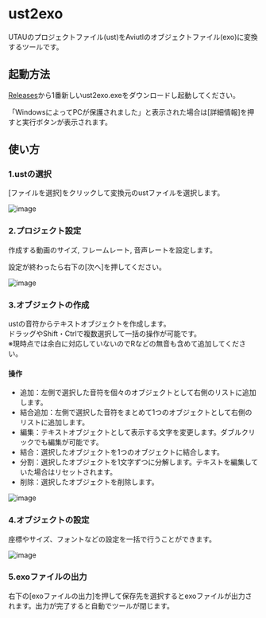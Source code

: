 # ust2exo
UTAUのプロジェクトファイル(ust)をAviutlのオブジェクトファイル(exo)に変換するツールです。
## 起動方法
[Releases](https://github.com/wakakyu/ust2exo/releases)から1番新しいust2exo.exeをダウンロードし起動してください。

「WindowsによってPCが保護されました」と表示された場合は\[詳細情報\]を押すと実行ボタンが表示されます。

## 使い方
### 1.ustの選択
\[ファイルを選択\]をクリックして変換元のustファイルを選択します。

![image](https://github.com/user-attachments/assets/9e972b24-ad1f-41ad-9375-560150f5ad8b)

### 2.プロジェクト設定
作成する動画のサイズ, フレームレート, 音声レートを設定します。

設定が終わったら右下の\[次へ\]を押してください。

![image](https://github.com/user-attachments/assets/3fe34360-2cf9-4538-b4e3-299bffe6dc3e)



### 3.オブジェクトの作成
ustの音符からテキストオブジェクトを作成します。<br>
ドラッグやShift・Ctrlで複数選択して一括の操作が可能です。<br>
※現時点では余白に対応していないのでRなどの無音も含めて追加してください。

#### 操作
- 追加：左側で選択した音符を個々のオブジェクトとして右側のリストに追加します。
- 結合追加：左側で選択した音符をまとめて1つのオブジェクトとして右側のリストに追加します。
- 編集：テキストオブジェクトとして表示する文字を変更します。ダブルクリックでも編集が可能です。
- 結合：選択したオブジェクトを1つのオブジェクトに結合します。
- 分割：選択したオブジェクトを1文字ずつに分解します。テキストを編集していた場合はリセットされます。
- 削除：選択したオブジェクトを削除します。

![image](https://github.com/user-attachments/assets/59f2b931-607a-4af1-8dec-cf6d800b5a5d)

### 4.オブジェクトの設定
座標やサイズ、フォントなどの設定を一括で行うことができます。

![image](https://github.com/user-attachments/assets/2871ec08-6d64-4552-ab90-59b7cae6125a)

### 5.exoファイルの出力
右下の\[exoファイルの出力\]を押して保存先を選択するとexoファイルが出力されます。出力が完了すると自動でツールが閉じます。
